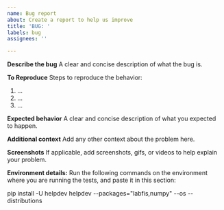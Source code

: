 ```yaml
---
name: Bug report
about: Create a report to help us improve
title: 'BUG: '
labels: bug
assignees: ''

---
```


**Describe the bug**
A clear and concise description of what the bug is.

**To Reproduce**
Steps to reproduce the behavior:
1. ...
2. ...
3. ...

**Expected behavior**
A clear and concise description of what you expected to happen.

**Additional context**
Add any other context about the problem here.

**Screenshots**
If applicable, add screenshots, gifs, or videos to help explain your problem.

**Environment details:**
Run the following commands on the environment where you are running the tests, and paste it in this section:

pip install -U helpdev
helpdev --packages="labfis,numpy" --os --distributions
